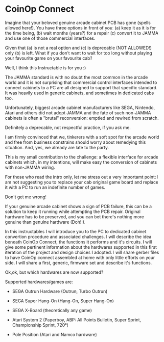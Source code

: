 # CoinOp Connect
Imagine that your beloved genuine arcade cabinet PCB has gone (spells allowed here!). You have three options in front of you: (a) keep it as it is for the time being, (b) wait months (years?) for a repair (c) convert it to JAMMA and use one of those commercial interfaces.

Given that (a) is not a real option and (c) is deprecable (NOT ALLOWED!) only (b) is left. What if you don't want to wait for too long without playing your favourite game on your favourite cab?

Well, I think this Instructable is for you :)

The JAMMA standard is with no doubt the most common in the arcade world and it is not surprising that commercial control interfaces intended to connect cabinets to a PC are all designed to support that specific standard. It was heavily used in generic cabinets, and sometimes in dedicated cabs too.

Unfortunately, biggest arcade cabinet manufacturers like SEGA, Nintendo, Atari and others did not adopt JAMMA and the fate of such non-JAMMA cabinets is often a "brutal" reconversion: emptied and rewired from scratch.

Definitely a deprecable, not respectful practice, if you ask me.

I am firmly convinced that we, tinkerers with a soft spot for the arcade world and free from business constrains should worry about remedying this situation. And, yes, we already are late to the party.

This is my small contribution to the challenge: a flexible interface for arcade cabinets which, in my intentions, will make easy the conversion of cabinets with non-JAMMA wiring.

For those who read the intro only, let me stress out a very importamt point: I am not suggesting you to replace your cab original game board and replace it with a PC to run an indefinite number of games.

Don't get me wrong!

If your genuine arcade cabinet shows a sign of PCB failure, this can be a solution to keep it running while attempting the PCB repair. Original hardware has to be preserved, and you can bet there's nothing more genuine than genuine hardware (Doh!!).

In this instructables I will introduce you to the PC to dedicated cabinet convertion procedure and associated challenges. I will describe the idea beneath CoinOp Connect, the functions it performs and it's circuits. I will give some pertinent information about the hardwares supported in this first iteration of the project and design choices I adopted. I will share gerber files to have CoinOp connect assembled at home with only little efforts on your side. I will share a first, generic, firmware set and describe it's functions.

Ok,ok, but which hardwares are now supported?

Supported hardwares/games are:

- SEGA Outrun Hardware (Outrun, Turbo Outrun)

- SEGA Super Hang-On (Hang-On, Super Hang-On)

- SEGA X-Board (theoretically any game)

- Atari System 2 (Paperboy, ABP: All Points Bulletin, Super Sprint, Championship Sprint, 720°)

- Pole Position (Atari and Namco hardware)
